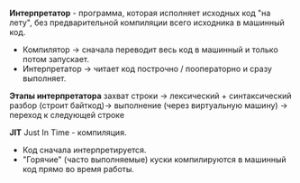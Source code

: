 **Интерпретатор** - программа, которая исполняет исходных код "на лету", без предварительной компиляции всего исходника в машинный код.

- Компилятор → сначала переводит весь код в машинный и только потом запускает.
- Интерпретатор → читает код построчно / пооператорно и сразу выполняет.

**Этапы интерпретатора**
захват строки -> лексический + синтаксический разбор (строит байткод)-> выполнение (через виртуальную машину) -> переход к следующей строке

**JIT**
Just In Time - компиляция.
- Код сначала интерпретируется.
- "Горячие" (часто выполняемые) куски компилируются в машинный код прямо во время работы.

